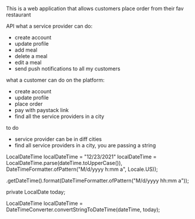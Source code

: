 This is a web application that allows customers place order from their fav restaurant 

 API
what a service provider can do: 
- create account
- update profile
- add meal
- delete a meal
- edit a meal
- send push notifications to all my customers

what a customer can do on the platform:
- create account
- update profile
- place order
- pay with paystack link
- find all the service providers in a city


to do
- service provider can be in diff cities
- find all service providers in a city, you are passing a string

LocalDateTime localDateTime = "12/23/2021"
localDateTime = LocalDateTime.parse(dateTime.toUpperCase()),
                         DateTimeFormatter.ofPattern("M/d/yyyy h:mm a", Locale.US));

  .getDateTime().format(DateTimeFormatter.ofPattern("M/d/yyyy hh:mm a"));


private LocalDate today;

LocalDateTime localDateTime = DateTimeConverter.convertStringToDateTime(dateTime, today);



